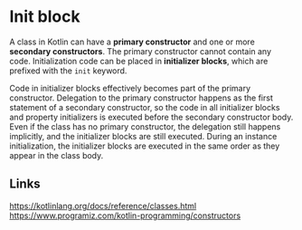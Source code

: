# Init block

A class in Kotlin can have a **primary constructor** and one or more **secondary constructors**. The primary constructor cannot contain any code. Initialization code can be placed in **initializer blocks**, which are prefixed with the `init` keyword.

Code in initializer blocks effectively becomes part of the primary constructor. Delegation to the primary constructor happens as the first statement of a secondary constructor, so the code in all initializer blocks and property initializers is executed before the secondary constructor body. Even if the class has no primary constructor, the delegation still happens implicitly, and the initializer blocks are still executed. During an instance initialization, the initializer blocks are executed in the same order as they appear in the class body. 

## Links
https://kotlinlang.org/docs/reference/classes.html  
https://www.programiz.com/kotlin-programming/constructors
